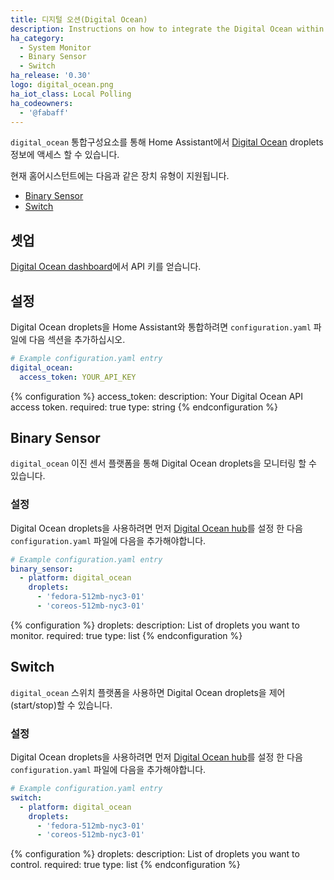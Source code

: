 ```yaml
---
title: 디지털 오션(Digital Ocean)
description: Instructions on how to integrate the Digital Ocean within Home Assistant.
ha_category:
  - System Monitor
  - Binary Sensor
  - Switch
ha_release: '0.30'
logo: digital_ocean.png
ha_iot_class: Local Polling
ha_codeowners:
  - '@fabaff'
---
```


`digital_ocean` 통합구성요소를 통해 Home Assistant에서 [Digital Ocean](https://www.digitalocean.com/) droplets 정보에 액세스 할 수 있습니다.

현재 홈어시스턴트에는 다음과 같은 장치 유형이 지원됩니다.

- [Binary Sensor](/integrations/digital_ocean/#binary-sensor)
- [Switch](/integrations/digital_ocean/#switch)

## 셋업

[Digital Ocean dashboard](https://cloud.digitalocean.com/settings/api/tokens)에서 API 키를 얻습니다.

## 설정

Digital Ocean droplets을 Home Assistant와 통합하려면 `configuration.yaml` 파일에 다음 섹션을 추가하십시오.

```yaml
# Example configuration.yaml entry
digital_ocean:
  access_token: YOUR_API_KEY
```

{% configuration %}
access_token:
  description: Your Digital Ocean API access token.
  required: true
  type: string
{% endconfiguration %}

## Binary Sensor

`digital_ocean` 이진 센서 플랫폼을 통해 Digital Ocean droplets을 모니터링 할 수 있습니다.

### 설정

Digital Ocean droplets을 사용하려면 먼저 [Digital Ocean hub](/integrations/digital_ocean/)를 설정 한 다음 `configuration.yaml` 파일에 다음을 추가해야합니다.

```yaml
# Example configuration.yaml entry
binary_sensor:
  - platform: digital_ocean
    droplets:
      - 'fedora-512mb-nyc3-01'
      - 'coreos-512mb-nyc3-01'
```

{% configuration %}
droplets:
  description: List of droplets you want to monitor.
  required: true
  type: list
{% endconfiguration %}

## Switch

`digital_ocean` 스위치 플랫폼을 사용하면 Digital Ocean droplets을 제어(start/stop)할 수 있습니다.

### 설정

Digital Ocean droplets을 사용하려면 먼저 [Digital Ocean hub](/integrations/digital_ocean/)를 설정 한 다음 `configuration.yaml` 파일에 다음을 추가해야합니다.

```yaml
# Example configuration.yaml entry
switch:
  - platform: digital_ocean
    droplets:
      - 'fedora-512mb-nyc3-01'
      - 'coreos-512mb-nyc3-01'
```

{% configuration %}
droplets:
  description: List of droplets you want to control.
  required: true
  type: list
{% endconfiguration %}
